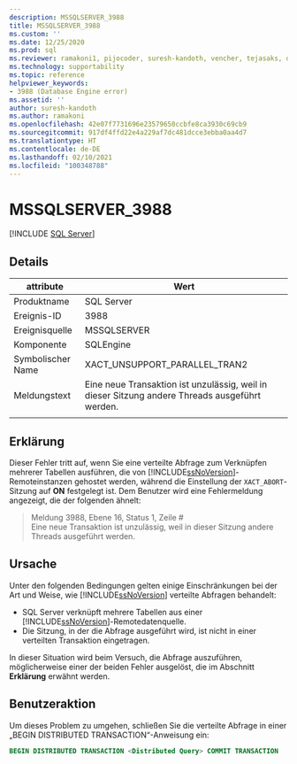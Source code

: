 ```yaml
---
description: MSSQLSERVER_3988
title: MSSQLSERVER_3988
ms.custom: ''
ms.date: 12/25/2020
ms.prod: sql
ms.reviewer: ramakoni1, pijocoder, suresh-kandoth, vencher, tejasaks, docast
ms.technology: supportability
ms.topic: reference
helpviewer_keywords:
- 3988 (Database Engine error)
ms.assetid: ''
author: suresh-kandoth
ms.author: ramakoni
ms.openlocfilehash: 42e07f7731696e23579650ccbfe8ca3930c69cb9
ms.sourcegitcommit: 917df4ffd22e4a229af7dc481dcce3ebba0aa4d7
ms.translationtype: HT
ms.contentlocale: de-DE
ms.lasthandoff: 02/10/2021
ms.locfileid: "100348788"
---
```

# <a name="mssqlserver_3988"></a>MSSQLSERVER_3988
 [!INCLUDE [SQL Server](../../includes/applies-to-version/sqlserver.md)]

## <a name="details"></a>Details

|attribute|Wert|
|---|---|
|Produktname|SQL Server|
|Ereignis-ID|3988|
|Ereignisquelle|MSSQLSERVER|
|Komponente|SQLEngine|
|Symbolischer Name|XACT_UNSUPPORT_PARALLEL_TRAN2|
|Meldungstext|Eine neue Transaktion ist unzulässig, weil in dieser Sitzung andere Threads ausgeführt werden.|
||

## <a name="explanation"></a>Erklärung

Dieser Fehler tritt auf, wenn Sie eine verteilte Abfrage zum Verknüpfen mehrerer Tabellen ausführen, die von [!INCLUDE[ssNoVersion](../../includes/ssnoversion-md.md)]-Remoteinstanzen gehostet werden, während die Einstellung der `XACT_ABORT`-Sitzung auf **ON** festgelegt ist. Dem Benutzer wird eine Fehlermeldung angezeigt, die der folgenden ähnelt:

> Meldung 3988, Ebene 16, Status 1, Zeile #  
Eine neue Transaktion ist unzulässig, weil in dieser Sitzung andere Threads ausgeführt werden.

## <a name="cause"></a>Ursache

Unter den folgenden Bedingungen gelten einige Einschränkungen bei der Art und Weise, wie [!INCLUDE[ssNoVersion](../../includes/ssnoversion-md.md)] verteilte Abfragen behandelt:

- SQL Server verknüpft mehrere Tabellen aus einer [!INCLUDE[ssNoVersion](../../includes/ssnoversion-md.md)]-Remotedatenquelle.
- Die Sitzung, in der die Abfrage ausgeführt wird, ist nicht in einer verteilten Transaktion eingetragen.

In dieser Situation wird beim Versuch, die Abfrage auszuführen, möglicherweise einer der beiden Fehler ausgelöst, die im Abschnitt **Erklärung** erwähnt werden.

## <a name="user-action"></a>Benutzeraktion

Um dieses Problem zu umgehen, schließen Sie die verteilte Abfrage in einer „BEGIN DISTRIBUTED TRANSACTION“-Anweisung ein:

```sql
BEGIN DISTRIBUTED TRANSACTION <Distributed Query> COMMIT TRANSACTION
```
